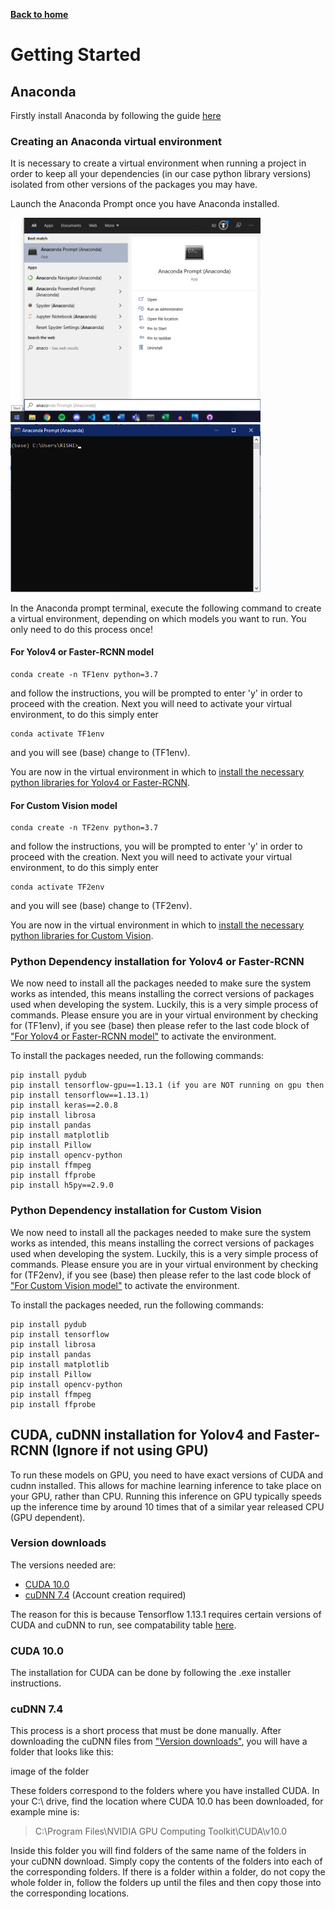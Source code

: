 [__Back to home__](index.md)

# Getting Started

## Anaconda

Firstly install Anaconda by following the guide [here](https://docs.anaconda.com/anaconda/install/)

### Creating an Anaconda virtual environment

It is necessary to create a virtual environment when running a project in order to keep all your dependencies (in our case python library versions) isolated from other versions of the packages you may have.

Launch the Anaconda Prompt once you have Anaconda installed.
<p float="left">
  <img src="assets/startmenu.png" alt="Start Menu" width="400"/>
  <img src="assets/prompt.png" alt="Prompt" width="400"/>
</p>

In the Anaconda prompt terminal, execute the following command to create a virtual environment, depending on which models you want to run. You only need to do this process once!
#### For Yolov4 or Faster-RCNN model
```
conda create -n TF1env python=3.7
```
and follow the instructions, you will be prompted to enter 'y' in order to proceed with the creation. Next you will need to activate your virtual environment, to do this simply enter
```
conda activate TF1env
```
and you will see (base) change to (TF1env). 

You are now in the virtual environment in which to [install the necessary python libraries for Yolov4 or Faster-RCNN](#Python-Dependency-installation-for-Yolov4-or-Faster-RCNN).
#### For Custom Vision model
```
conda create -n TF2env python=3.7
```
and follow the instructions, you will be prompted to enter 'y' in order to proceed with the creation. Next you will need to activate your virtual environment, to do this simply enter
```
conda activate TF2env
```
and you will see (base) change to (TF2env). 

You are now in the virtual environment in which to [install the necessary python libraries for Custom Vision](#Python-Dependency-installation-for-Yolov4-or-Faster-RCNN).


### Python Dependency installation for Yolov4 or Faster-RCNN

We now need to install all the packages needed to make sure the system works as intended, this means installing the correct versions of packages used when developing the system. Luckily, this is a very simple process of commands. Please ensure you are in your virtual environment by checking for (TF1env), if you see (base) then please refer to the last code block of ["For Yolov4 or Faster-RCNN model"](#For-Yolov4-or-Faster-RCNN-model) to activate the environment.

To install the packages needed, run the following commands:
```
pip install pydub
pip install tensorflow-gpu==1.13.1 (if you are NOT running on gpu then pip install tensorflow==1.13.1)
pip install keras==2.0.8
pip install librosa
pip install pandas 
pip install matplotlib
pip install Pillow
pip install opencv-python
pip install ffmpeg
pip install ffprobe
pip install h5py==2.9.0
```
### Python Dependency installation for Custom Vision

We now need to install all the packages needed to make sure the system works as intended, this means installing the correct versions of packages used when developing the system. Luckily, this is a very simple process of commands. Please ensure you are in your virtual environment by checking for (TF2env), if you see (base) then please refer to the last code block of ["For Custom Vision model"](#For-Custom-Vision-model) to activate the environment.

To install the packages needed, run the following commands:
```
pip install pydub
pip install tensorflow
pip install librosa
pip install pandas 
pip install matplotlib
pip install Pillow
pip install opencv-python
pip install ffmpeg
pip install ffprobe
```
## CUDA, cuDNN installation for Yolov4 and Faster-RCNN (Ignore if not using GPU)
To run these models on GPU, you need to have exact versions of CUDA and cudnn installed. This allows for machine learning inference to take place on your GPU, rather than CPU. Running this inference on GPU typically speeds up the inference time by around 10 times that of a similar year released CPU (GPU dependent).

### Version downloads
The versions needed are:
* [CUDA 10.0](https://developer.nvidia.com/cuda-10.0-download-archive)
* [cuDNN 7.4](https://developer.nvidia.com/compute/machine-learning/cudnn/secure/v7.4.2/prod/10.0_20181213/cudnn-10.0-windows10-x64-v7.4.2.24.zip) (Account creation required)

The reason for this is because Tensorflow 1.13.1 requires certain versions of CUDA and cuDNN to run, see compatability table [here](https://www.tensorflow.org/install/source#gpu).

### CUDA 10.0
The installation for CUDA can be done by following the .exe installer instructions.

### cuDNN 7.4
This process is a short process that must be done manually. After downloading the cuDNN files from ["Version downloads"](#Version-downloads), you will have a folder that looks like this:

image of the folder

These folders correspond to the folders where you have installed CUDA. In your C:\ drive, find the location where CUDA 10.0 has been downloaded, for example mine is:
> C:\Program Files\NVIDIA GPU Computing Toolkit\CUDA\v10.0

Inside this folder you will find folders of the same name of the folders in your cuDNN download. Simply copy the contents of the folders into each of the corresponding folders. If there is a folder within a folder, do not copy the whole folder in, follow the folders up until the files and then copy those into the corresponding locations.
